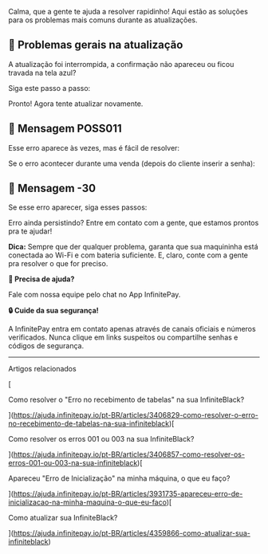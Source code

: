 Calma, que a gente te ajuda a resolver rapidinho! Aqui estão as soluções para os problemas mais comuns durante as atualizações.

## **🔎 Problemas gerais na atualização**

A atualização foi interrompida, a confirmação não apareceu ou ficou travada na tela azul?

Siga este passo a passo:

Pronto! Agora tente atualizar novamente.

## **🔎 Mensagem POSS011**

Esse erro aparece às vezes, mas é fácil de resolver:

Se o erro acontecer durante uma venda (depois do cliente inserir a senha):

## **🔎 Mensagem -30**

Se esse erro aparecer, siga esses passos:

Erro ainda persistindo? Entre em contato com a gente, que estamos prontos pra te ajudar!

**Dica:** Sempre que der qualquer problema, garanta que sua maquininha está conectada ao Wi-Fi e com bateria suficiente. E, claro, conte com a gente pra resolver o que for preciso.

**🔔 Precisa de ajuda?**

Fale com nossa equipe pelo chat no App InfinitePay.

**🔒 Cuide da sua segurança!**

A InfinitePay entra em contato apenas através de canais oficiais e números verificados. Nunca clique em links suspeitos ou compartilhe senhas e códigos de segurança.

___

Artigos relacionados

[

Como resolver o "Erro no recebimento de tabelas" na sua InfiniteBlack?

](https://ajuda.infinitepay.io/pt-BR/articles/3406829-como-resolver-o-erro-no-recebimento-de-tabelas-na-sua-infiniteblack)[

Como resolver os erros 001 ou 003 na sua InfiniteBlack?

](https://ajuda.infinitepay.io/pt-BR/articles/3406857-como-resolver-os-erros-001-ou-003-na-sua-infiniteblack)[

Apareceu "Erro de Inicialização" na minha máquina, o que eu faço?

](https://ajuda.infinitepay.io/pt-BR/articles/3931735-apareceu-erro-de-inicializacao-na-minha-maquina-o-que-eu-faco)[

Como atualizar sua InfiniteBlack?

](https://ajuda.infinitepay.io/pt-BR/articles/4359866-como-atualizar-sua-infiniteblack)